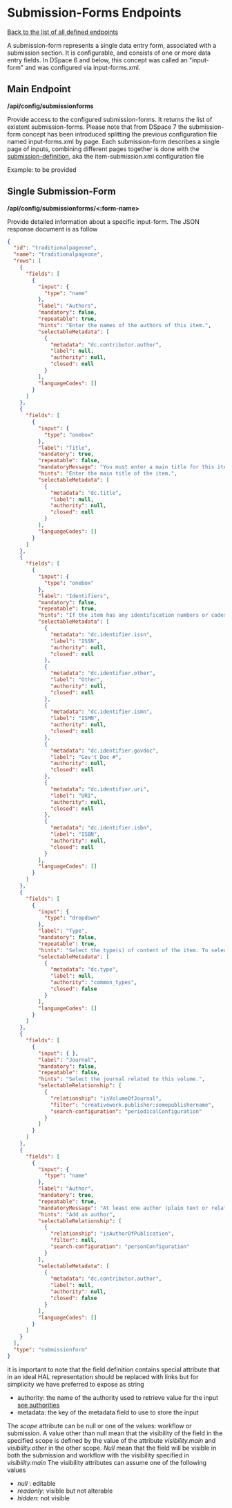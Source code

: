 # Submission-Forms Endpoints
[Back to the list of all defined endpoints](endpoints.md)

A submission-form represents a single data entry form, associated with a submission section. It is configurable, and consists of one or more data entry fields. In DSpace 6 and below, this concept was called an "input-form" and was configured via input-forms.xml.

## Main Endpoint
**/api/config/submissionforms**   

Provide access to the configured submission-forms. It returns the list of existent submission-forms.
Please note that from DSpace 7 the submission-form concept has been introduced splitting the previous configuration file named input-forms.xml by page. Each submission-form describes a single page of inputs, combining different pages together is done with the [submission-definition](submissiondefinitions.md), aka the item-submission.xml configuration file 

Example: to be provided

## Single Submission-Form 
**/api/config/submissionforms/<:form-name>**

Provide detailed information about a specific input-form. The JSON response document is as follow
```json
{
  "id": "traditionalpageone",
  "name": "traditionalpageone",
  "rows": [
    {
      "fields": [
        {
          "input": {
            "type": "name"
          },
          "label": "Authors",
          "mandatory": false,
          "repeatable": true,
          "hints": "Enter the names of the authors of this item.",
          "selectableMetadata": [
            {
              "metadata": "dc.contributor.author",
              "label": null,
              "authority": null,
              "closed": null
            }
          ],
          "languageCodes": []
        }
      ]
    },
    {
      "fields": [
        {
          "input": {
            "type": "onebox"
          },
          "label": "Title",
          "mandatory": true,
          "repeatable": false,
          "mandatoryMessage": "You must enter a main title for this item.",
          "hints": "Enter the main title of the item.",
          "selectableMetadata": [
            {
              "metadata": "dc.title",
              "label": null,
              "authority": null,
              "closed": null
            }
          ],
          "languageCodes": []
        }
      ]
    },
    {
      "fields": [
        {
          "input": {
            "type": "onebox"
          },
          "label": "Identifiers",
          "mandatory": false,
          "repeatable": true,
          "hints": "If the item has any identification numbers or codes associated with\n                        it, please enter the types and the actual numbers or codes.",
          "selectableMetadata": [
            {
              "metadata": "dc.identifier.issn",
              "label": "ISSN",
              "authority": null,
              "closed": null
            },
            {
              "metadata": "dc.identifier.other",
              "label": "Other",
              "authority": null,
              "closed": null
            },
            {
              "metadata": "dc.identifier.ismn",
              "label": "ISMN",
              "authority": null,
              "closed": null
            },
            {
              "metadata": "dc.identifier.govdoc",
              "label": "Gov't Doc #",
              "authority": null,
              "closed": null
            },
            {
              "metadata": "dc.identifier.uri",
              "label": "URI",
              "authority": null,
              "closed": null
            },
            {
              "metadata": "dc.identifier.isbn",
              "label": "ISBN",
              "authority": null,
              "closed": null
            }
          ],
          "languageCodes": []
        }
      ]
    },
    {
      "fields": [
        {
          "input": {
            "type": "dropdown"
          },
          "label": "Type",
          "mandatory": false,
          "repeatable": true,
          "hints": "Select the type(s) of content of the item. To select more than one value in the list, you may\n                        have to hold down the \"CTRL\" or \"Shift\" key.",
          "selectableMetadata": [
            {
              "metadata": "dc.type",
              "label": null,
              "authority": "common_types",
              "closed": false
            }
          ],
          "languageCodes": []
        }
      ]
    },
    {
      "fields": [
        {
          "input": { },
          "label": "Journal",
          "mandatory": false,
          "repeatable": false,
          "hints": "Select the journal related to this volume.",
          "selectableRelationship": [
            {
              "relationship": "isVolumeOfJournal",
              "filter": "creativework.publisher:somepublishername",
              "search-configuration": "periodicalConfiguration"
            }
          ]
        }
      ]
    },
    {
      "fields": [
        {
          "input": {
            "type": "name"
          },
          "label": "Author",
          "mandatory": true,
          "repeatable": true,
          "mandatoryMessage": "At least one author (plain text or relationship) is required",
          "hints": "Add an author",
          "selectableRelationship": [
            {
              "relationship": "isAuthorOfPublication",
              "filter": null,
              "search-configuration": "personConfiguration"
            }
          ],
          "selectableMetadata": [
            {
              "metadata": "dc.contributor.author",
              "label": null,
              "authority": null,
              "closed": false
            }
          ],
          "languageCodes": []
        }
      ]
    }
  ],
  "type": "submissionform"
}

```

it is important to note that the field definition contains special attribute that in an ideal HAL representation should be replaced with links but for simplicity we have preferred to expose as string
* authority: the name of the authority used to retrieve value for the input [see authorities](authorities.md) 
* metadata: the key of the metadata field to use to store the input

The *scope* attribute can be null or one of the values: workflow or submission. A value other than null mean that the visibility of the field in the specified scope is defined by the value of the attribute *visibility.main* and *visibility.other* in the other scope. *Null* mean that the field will be visible in both the submission and workflow with the visibility specified in *visibility.main* 
The visibility attributes can assume one of the following values
* *null* : editable
* *readonly*: visible but not alterable
* *hidden*: not visible